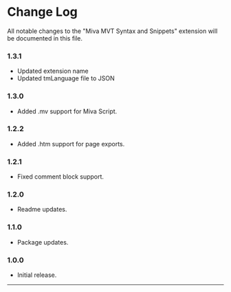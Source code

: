 # Change Log

All notable changes to the "Miva MVT Syntax and Snippets" extension will be documented in this file.

### 1.3.1

- Updated extension name
- Updated tmLanguage file to JSON

### 1.3.0

- Added .mv support for Miva Script.

### 1.2.2

- Added .htm support for page exports.

### 1.2.1

- Fixed comment block support.

### 1.2.0

- Readme updates.

### 1.1.0

- Package updates.

### 1.0.0

- Initial release.

---
